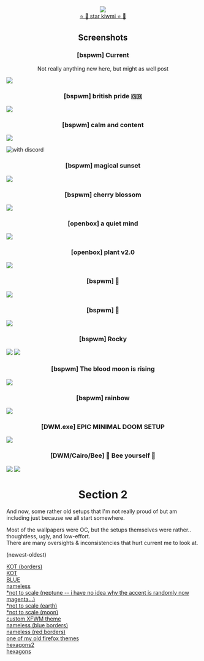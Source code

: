 <div align="center"> <a href="https://github.com/buffet/kiwmi"> <img src="./opt/svg.svg"/> </a> </div>

<div align="center"> <a href="https://github.com/buffet/kiwmi"> ⭐ 🥝 star kiwmi ⭐ 🥝 </a> </div>

<h2 align="center"> Screenshots </h2>

<h3 align="center"> [bspwm] Current </h3>
<div align="center"> Not really anything new here, but might as well post </div>

![](https://i.imgur.com/MQSUbo9.png)

<h3 align="center"> [bspwm] british pride 🇬🇧󠁧󠁢󠁥󠁮󠁧󠁿 </h3>

![](https://i.imgur.com/69JNubh.png)

<h3 align="center"> [bspwm] calm and content </h3>

![](https://i.imgur.com/P2SWk4c.png)

![with discord](https://i.imgur.com/7SaGxHF.png)

<h3 align="center"> [bspwm] magical sunset </h3>

![](https://i.imgur.com/RSA68Q4.png)

<h3 align="center"> [bspwm] cherry blossom </h3>

![](https://i.imgur.com/v8OqidV.png)

<h3 align="center"> [openbox] a quiet mind </h3>

![](https://i.imgur.com/XSQp3IS.png)

<h3 align="center"> [openbox] plant v2.0 </h3>

![](https://i.imgur.com/lRU8dYW.png)

<h3 align="center"> [bspwm] 🌋 </h3>

![](https://i.redd.it/bdhajrbjnhm41.png)

<h3 align="center"> [bspwm] 🌿 </h3>

![](https://i.imgur.com/TTEoDJP.png)

<h3 align="center"> [bspwm] Rocky </h3>

![](https://i.imgur.com/sRTB2pH.png)
![](https://i.imgur.com/eqP0327.png)

<h3 align="center"> [bspwm] The blood moon is rising </h3>

![](https://i.imgur.com/WzYQESH.png)

<h3 align="center"> [bspwm] rainbow </h3>

![](https://i.imgur.com/cgGyZ3V.png)

<h3 align="center"> [DWM.exe] EPIC MINIMAL DOOM SETUP </h3>

![](https://i.imgur.com/Az4tZsS.jpg)

<h3 align="center"> [DWM/Cairo/Bee] 🐝 Bee yourself 🐝 </h3>

![](https://i.imgur.com/KM8You5.png)
![](https://i.imgur.com/I1bfFfj.png)

<h1 align="center"> Section 2 </h1>

And now, some rather old setups that I'm not really proud of but am including just because we all start somewhere.

Most of the wallpapers were OC, but the setups themselves were rather.. thoughtless, ugly, and low-effort.  
There are many oversights & inconsistencies that hurt current me to look at.

(newest-oldest)

[KOT (borders)](https://i.imgur.com/5lALbvW.png)  
[KOT](https://i.imgur.com/3nQtPrD.png)  
[BLUE](https://i.imgur.com/m9IiZvp.png)  
[nameless](https://i.imgur.com/w8SKdYO.png)  
[\*not to scale (neptune -- i have no idea why the accent is randomly now magenta...)](https://i.imgur.com/blUCp9S.png)  
[\*not to scale (earth)](https://i.imgur.com/6vzvt4v.png)  
[\*not to scale (moon)](https://i.imgur.com/6r1pgwL.png)  
[custom XFWM theme](https://i.imgur.com/gwLB13C.png)  
[nameless (blue borders)](https://i.imgur.com/z4w5oiy.png)  
[nameless (red borders)](https://i.imgur.com/vWFTcv8.png)  
[one of my old firefox themes](https://i.imgur.com/UlAuV3v.mp4)  
[hexagons2](https://i.imgur.com/rAksb27.png)  
[hexagons](https://i.imgur.com/3QbNa8z.png)  
